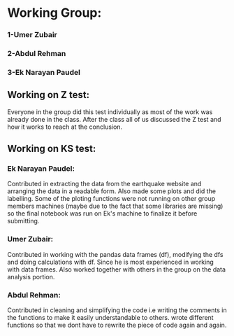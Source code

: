 # Working Group:
### 1-Umer Zubair
### 2-Abdul Rehman
### 3-Ek Narayan Paudel

## Working on Z test:

Everyone in the group did this test individually as most of the work was already done in the class. After the class all of us discussed the Z test and how it works to reach at the conclusion.


## Working on KS test:

### Ek Narayan Paudel: 
Contributed in extracting the data from the earthquake website and arranging the data in a readable form. Also made some plots and did the labelling. Some of the ploting functions were not running on other group members machines (maybe due to the fact that some libraries are missing) so the final notebook was run on Ek's machine to finalize it before submitting. 

### Umer Zubair: 
Contributed in working with the pandas data frames (df), modifying the dfs and doing calculations with df. Since he is most experienced in working with data frames. Also worked together with others in the group on the data analysis portion. 

### Abdul Rehman: 
Contributed in cleaning and simplifying the code i.e writing the comments in the functions to make it easily understandable to others. wrote different functions so that we dont have to rewrite the piece of code again and again. 
